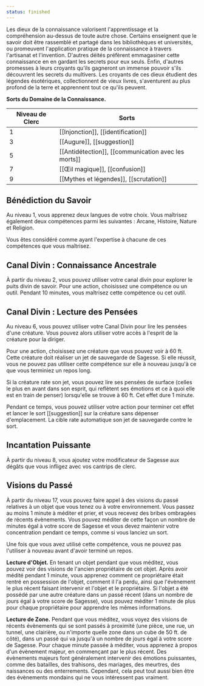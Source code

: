 ```yaml
---
status: finished
---
```

Les dieux de la connaissance valorisent l'apprentissage et la compréhension au-dessus de toute autre chose. Certains enseignent que le savoir doit être rassemblé et partagé dans les bibliothèques et universités, ou promeuvent l'application pratique de la connaissance à travers l'artisanat et l'invention. D'autres déités préfèrent emmagasiner cette connaissance en en gardant les secrets pour eux seuls. Enfin, d'autres promesses à leurs croyants qu'ils gagneront un immense pouvoir s'ils découvrent les secrets du multivers. Les croyants de ces dieux étudient des légendes ésotériques, collectionnent de vieux livres, s'aventurent au plus profond de la terre et apprennent tout ce qu'ils peuvent.

**Sorts du Domaine de la Connaissance.**

| Niveau de Clerc | Sorts                                               |
| --------------- | --------------------------------------------------- |
| 1               | [[Injonction]], [[identification]]                  |
| 3               | [[Augure]], [[suggestion]]                          |
| 5               | [[Antidétection]], [[communication avec les morts]] |
| 7               | [[Œil magique]], [[confusion]]                      |
| 9               | [[Mythes et légendes]], [[scrutation]]              |
## Bénédiction du Savoir

Au niveau 1, vous apprenez deux langues de votre choix. Vous maîtrisez également deux compétences parmi les suivantes : Arcane, Histoire, Nature et Religion.

Vous êtes considéré comme ayant l'expertise à chacune de ces compétences que vous maîtrisez.

## Canal Divin : Connaissance Ancestrale

À partir du niveau 2, vous pouvez utiliser votre canal divin pour explorer le puits divin de savoir. Pour une action, choisissez une compétence ou un outil. Pendant 10 minutes, vous maîtrisez cette compétence ou cet outil.

## Canal Divin : Lecture des Pensées

Au niveau 6, vous pouvez utiliser votre Canal Divin pour lire les pensées d'une créature. Vous pouvez alors utiliser votre accès à l'esprit de la créature pour la diriger.

Pour une action, choisissez une créature que vous pouvez voir à 60 ft. Cette créature doit réaliser un jet de sauvegarde de Sagesse. Si elle réussit, vous ne pouvez pas utiliser cette compétence sur elle à nouveau jusqu'à ce que vous terminiez un repos long.

Si la créature rate son jet, vous pouvez lire ses pensées de surface (celles le plus en avant dans son esprit, qui reflètent ses émotions et ce à quoi elle est en train de penser) lorsqu'elle se trouve à 60 ft. Cet effet dure 1 minute.

Pendant ce temps, vous pouvez utiliser votre action pour terminer cet effet et lancer le sort [[suggestion]] sur la créature sans dépenser d'emplacement. La cible rate automatique son jet de sauvegarde contre le sort.

## Incantation Puissante

À partir du niveau 8, vous ajoutez votre modificateur de Sagesse aux dégâts que vous infligez avec vos cantrips de clerc.

## Visions du Passé

À partir du niveau 17, vous pouvez faire appel à des visions du passé relatives à un objet que vous tenez ou à votre environnement. Vous passez au moins 1 minute à méditer et prier, et vous recevez des bribes ombragées de récents évènements. Vous pouvez méditer de cette façon un nombre de minutes égal à votre score de Sagesse et vous devez maintenir votre concentration pendant ce temps, comme si vous lanciez un sort.

Une fois que vous avez utilisé cette compétence, vous ne pouvez pas l'utiliser à nouveau avant d'avoir terminé un repos.

**Lecture d'Objet.** En tenant un objet pendant que vous méditez, vous pouvez voir des visions de l'ancien propriétaire de cet objet. Après avoir médité pendant 1 minute, vous apprenez comment ce propriétaire était rentré en possession de l'objet, comment il l'a perdu, ainsi que l'évènement le plus récent faisant intervenir et l'objet et le propriétaire. Si l'objet a été possédé par une autre créature dans un passé récent (dans un nombre de jours égal à votre score de Sagesse), vous pouvez méditer 1 minute de plus pour chaque propriétaire pour apprendre les mêmes informations.

**Lecture de Zone.** Pendant que vous méditez, vous voyez des visions de récents évènements qui se sont passés à proximité (une pièce, une rue, un tunnel, une clairière, ou n'importe quelle zone dans un cube de 50 ft. de côté), dans un passé qui va jusqu'à un nombre de jours égal à votre score de Sagesse. Pour chaque minute passée à méditer, vous apprenez à propos d'un évènement majeur, en commençant par le plus récent. Des évènements majeurs font généralement intervenir des émotions puissantes, comme des batailles, des trahisons, des mariages, des meurtres, des naissances ou des enterrements. Cependant, cela peut tout aussi bien être des évènements mondains qui ne vous intéressent pas vraiment. 
